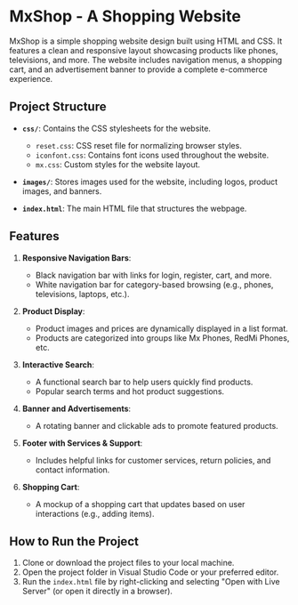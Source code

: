 # MxShop - A Shopping Website

MxShop is a simple shopping website design built using HTML and CSS. 
It features a clean and responsive layout showcasing products like phones, televisions, and more.
The website includes navigation menus, a shopping cart, and an advertisement banner to provide a complete e-commerce experience.

## Project Structure

- **`css/`**: Contains the CSS stylesheets for the website.
  - `reset.css`: CSS reset file for normalizing browser styles.
  - `iconfont.css`: Contains font icons used throughout the website.
  - `mx.css`: Custom styles for the website layout.

- **`images/`**: Stores images used for the website, including logos, product images, and banners.

- **`index.html`**: The main HTML file that structures the webpage.

## Features

1. **Responsive Navigation Bars**:
   - Black navigation bar with links for login, register, cart, and more.
   - White navigation bar for category-based browsing (e.g., phones, televisions, laptops, etc.).

2. **Product Display**:
   - Product images and prices are dynamically displayed in a list format.
   - Products are categorized into groups like Mx Phones, RedMi Phones, etc.

3. **Interactive Search**:
   - A functional search bar to help users quickly find products.
   - Popular search terms and hot product suggestions.

4. **Banner and Advertisements**:
   - A rotating banner and clickable ads to promote featured products.

5. **Footer with Services & Support**:
   - Includes helpful links for customer services, return policies, and contact information.

6. **Shopping Cart**:
   - A mockup of a shopping cart that updates based on user interactions (e.g., adding items).

## How to Run the Project

1. Clone or download the project files to your local machine.
2. Open the project folder in Visual Studio Code or your preferred editor.
3. Run the `index.html` file by right-clicking and selecting "Open with Live Server" (or open it directly in a browser).

